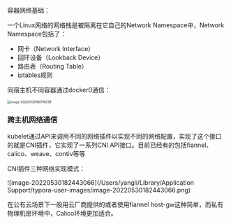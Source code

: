 容器网络基础：

一个Linux网络的网络栈是被隔离在它自己的Network Namespace中，Network Namespace包括了：

* 网卡（Network Interface）
* 回环设备（Lookback Device）
* 路由表（Routing Table）
* iptables规则



同宿主机不同容器通过docker0通信：

<img src="/Users/yangli/Library/Application Support/typora-user-images/image-20220530180718039.png" alt="image-20220530180718039" style="zoom:50%;margin-left:-1px" />





### 跨主机网络通信

kubelet通过API来调用不同的网络插件以实现不同的网络配置，实现了这个接口的就是CNI插件，它实现了一系列CNI API接口。目前已经有的包括fiannel、calico、weave、contiv等等



CNI插件三种网络实现模式：

![image-20220530182443066](/Users/yangli/Library/Application Support/typora-user-images/image-20220530182443066.png)



在公有云场景下一般用云厂商提供的或者使用fiannel host-gw这种简单，而私有物理机房环境中，Calico环境更加适合。